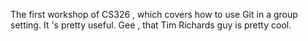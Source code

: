 The  first workshop of CS326 ,  which covers how to  use   Git   in  a  group  setting. It 's pretty useful.
Gee ,  that  Tim   Richards  guy  is  pretty cool.
